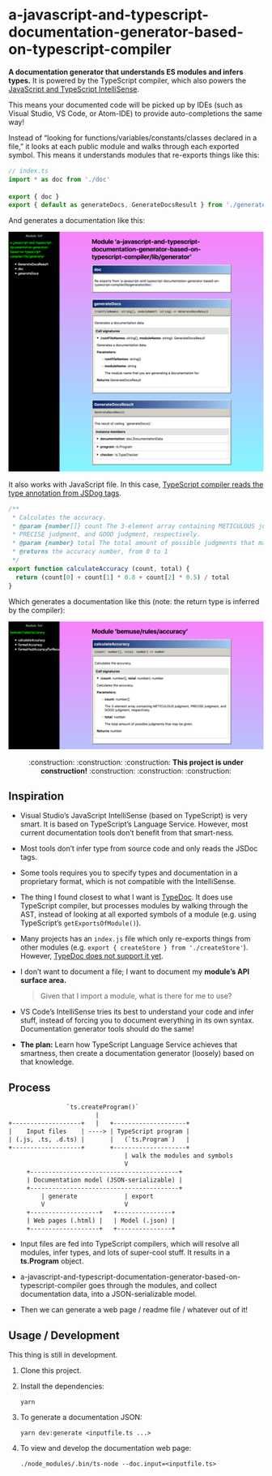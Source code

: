 # a-javascript-and-typescript-documentation-generator-based-on-typescript-compiler

**A documentation generator that understands ES modules and infers types.**
It is powered by the TypeScript compiler, which also powers the [JavaScript and TypeScript IntelliSense](https://github.com/Microsoft/TypeScript/wiki/JavaScript-Language-Service-in-Visual-Studio#TypeInference).

This means your documented code will be picked up by IDEs
(such as Visual Studio, VS Code, or Atom-IDE) to provide auto-completions the same way!


Instead of “looking for functions/variables/constants/classes declared in a file,”
it looks at each public module and walks through each exported symbol.
This means it understands modules that re-exports things like this:

```js
// index.ts
import * as doc from './doc'

export { doc }
export { default as generateDocs, GenerateDocsResult } from './generateDocs'
```

And generates a documentation like this:

![Generated docs](docs/images/example-re-export.png)

It also works with JavaScript file. In this case, [TypeScript compiler reads the type annotation from JSDog tags](https://github.com/Microsoft/TypeScript/wiki/JSDoc-support-in-JavaScript).

```js
/**
 * Calculates the accuracy.
 * @param {number[]} count The 3-element array containing METICULOUS judgment,
 * PRECISE judgment, and GOOD judgment, respectively.
 * @param {number} total The total amount of possible judgments that may be given.
 * @returns the accuracy number, from 0 to 1
 */
export function calculateAccuracy (count, total) {
  return (count[0] + count[1] * 0.8 + count[2] * 0.5) / total
}
```

Which generates a documentation like this
(note: the return type is inferred by the compiler):

![Generated docs](docs/images/example-js.png)

<p align="center">
  :construction: :construction: :construction:
  <strong>This project is under construction!</strong>
  :construction: :construction: :construction:
</p>

## Inspiration

  - Visual Studio’s JavaScript IntelliSense (based on TypeScript) is very smart.
    It is based on TypeScript’s Language Service.
    However, most current documentation tools don’t benefit from that smart-ness.

  - Most tools don’t infer type from source code and only reads the JSDoc tags.

  - Some tools requires you to specify types and documentation in a proprietary format,
    which is not compatible with the IntelliSense.

  - The thing I found closest to what I want is [TypeDoc](https://github.com/TypeStrong/typedoc).
    It does use TypeScript compiler,
    but processes modules by walking through the AST,
    instead of looking at all exported symbols of a module
    (e.g. using TypeScript’s `getExportsOfModule()`).

  - Many projects has an `index.js` file
    which only re-exports things from other modules
    (e.g. `export { createStore } from './createStore'`).
    However, [TypeDoc does not support it yet](https://github.com/TypeStrong/typedoc/issues/596).

  - I don’t want to document a file;
    I want to document my __module’s API surface area.__

    > Given that I import a module, what is there for me to use?

  - VS Code’s IntelliSense tries its best to understand your code and infer stuff,
    instead of forcing you to document everything in its own syntax.
    Documentation generator tools should do the same!

  - **The plan:** Learn how TypeScript Language Service achieves that smartness,
    then create a documentation generator (loosely) based on that knowledge.



## Process

```
                `ts.createProgram()`
                        |
+-------------------+   |   +--------------------+
|    Input files    | ----> | TypeScript program |
| (.js, .ts, .d.ts) |       |   (`ts.Program`)   |
+-------------------+       +--------------------+
                                | walk the modules and symbols
                                V
     +-----------------------------------------+
     | Documentation model (JSON-serializable) |
     +-----------------------------------------+
         | generate             | export
         V                      V
     +-------------------+   +---------------+
     | Web pages (.html) |   | Model (.json) |
     +-------------------+   +---------------+
```

  - Input files are fed into TypeScript compilers, which will resolve all
    modules, infer types, and lots of super-cool stuff.
    It results in a **ts.Program** object.

  - a-javascript-and-typescript-documentation-generator-based-on-typescript-compiler
    goes through the modules, and collect documentation data, into a JSON-serializable model.

  - Then we can generate a web page / readme file / whatever out of it!


## Usage / Development

This thing is still in development.

1.  Clone this project.

2.  Install the dependencies:

    ```
    yarn
    ```

3.  To generate a documentation JSON:

    ```
    yarn dev:generate <inputfile.ts ...>
    ```

4.  To view and develop the documentation web page:

    ```
    ./node_modules/.bin/ts-node --doc.input=<inputfile.ts>
    ```
